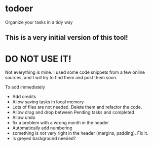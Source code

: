 # todoer
Organize your tasks in a tidy way

## This is a very initial version of this tool!

# DO NOT USE IT!

Not everything is mine. I used some code snippets from a few online sources, and I will try to find them and post them soon.

To add immediately

* Add credits
* Allow saving tasks in local memory
* Lots of files are not needed. Delete them and refactor the code.
* Allow drag and drop between Pending tasks and completed
* Allow undo
* fix a problem with a wrong month in the header
* Automatically add numbering
* something is not very right in the header (margins, padding). Fix it.
* Is greyed background needed?
